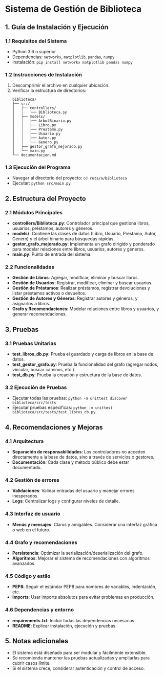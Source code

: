 # Sistema de Gestión de Biblioteca

## 1. Guía de Instalación y Ejecución

### 1.1 Requisitos del Sistema
- Python 3.6 o superior
- Dependencias: `networkx`, `matplotlib`, `pandas`, `numpy`
- Instalación: `pip install networkx matplotlib pandas numpy`

### 1.2 Instrucciones de Instalación
1. Descomprimir el archivo en cualquier ubicación.
2. Verificar la estructura de directorios:
   ```
   biblioteca/
   ├── src/
   │   ├── controllers/
   │   │   └── Biblioteca.py
   │   ├── models/
   │   │   ├── ArbolBinario.py
   │   │   ├── Libro.py
   │   │   ├── Prestamo.py
   │   │   ├── Usuario.py
   │   │   ├── Autor.py
   │   │   └── Genero.py
   │   ├── gestor_grafo_mejorado.py
   │   └── main.py
   └── documentacion.md
   ```

### 1.3 Ejecución del Programa
- Navegar al directorio del proyecto: `cd ruta/a/biblioteca`
- Ejecutar: `python src/main.py`

## 2. Estructura del Proyecto

### 2.1 Módulos Principales
- **controllers/Biblioteca.py**: Controlador principal que gestiona libros, usuarios, préstamos, autores y géneros.
- **models/**: Contiene las clases de datos (Libro, Usuario, Prestamo, Autor, Genero) y el árbol binario para búsquedas rápidas.
- **gestor_grafo_mejorado.py**: Implementa un grafo dirigido y ponderado para modelar relaciones entre libros, usuarios, autores y géneros.
- **main.py**: Punto de entrada del sistema.

### 2.2 Funcionalidades
- **Gestión de Libros**: Agregar, modificar, eliminar y buscar libros.
- **Gestión de Usuarios**: Registrar, modificar, eliminar y buscar usuarios.
- **Gestión de Préstamos**: Realizar préstamos, registrar devoluciones y listar préstamos activos o devueltos.
- **Gestión de Autores y Géneros**: Registrar autores y géneros, y asignarlos a libros.
- **Grafo y Recomendaciones**: Modelar relaciones entre libros y usuarios, y generar recomendaciones.

## 3. Pruebas

### 3.1 Pruebas Unitarias
- **test_libros_db.py**: Prueba el guardado y carga de libros en la base de datos.
- **test_gestor_grafo.py**: Prueba la funcionalidad del grafo (agregar nodos, vincular, buscar caminos, etc.).
- **test_db.py**: Prueba la creación y estructura de la base de datos.

### 3.2 Ejecución de Pruebas
- Ejecutar todas las pruebas: `python -m unittest discover biblioteca/src/tests`
- Ejecutar pruebas específicas: `python -m unittest biblioteca/src/tests/test_libros_db.py`

## 4. Recomendaciones y Mejoras

### 4.1 Arquitectura
- **Separación de responsabilidades**: Los controladores no acceden directamente a la base de datos, sino a través de servicios o gestores.
- **Documentación**: Cada clase y método público debe estar documentado.

### 4.2 Gestión de errores
- **Validaciones**: Validar entradas del usuario y manejar errores inesperados.
- **Logs**: Centralizar logs y configurar niveles de detalle.

### 4.3 Interfaz de usuario
- **Menús y mensajes**: Claros y amigables. Considerar una interfaz gráfica o web en el futuro.

### 4.4 Grafo y recomendaciones
- **Persistencia**: Optimizar la serialización/deserialización del grafo.
- **Algoritmos**: Mejorar el sistema de recomendaciones con algoritmos avanzados.

### 4.5 Código y estilo
- **PEP8**: Seguir el estándar PEP8 para nombres de variables, indentación, etc.
- **Imports**: Usar imports absolutos para evitar problemas en producción.

### 4.6 Dependencias y entorno
- **requirements.txt**: Incluir todas las dependencias necesarias.
- **README**: Explicar instalación, ejecución y pruebas.

## 5. Notas adicionales
- El sistema está diseñado para ser modular y fácilmente extensible.
- Se recomienda mantener las pruebas actualizadas y ampliarlas para cubrir casos límite.
- Si el sistema crece, considerar autenticación y control de acceso.
